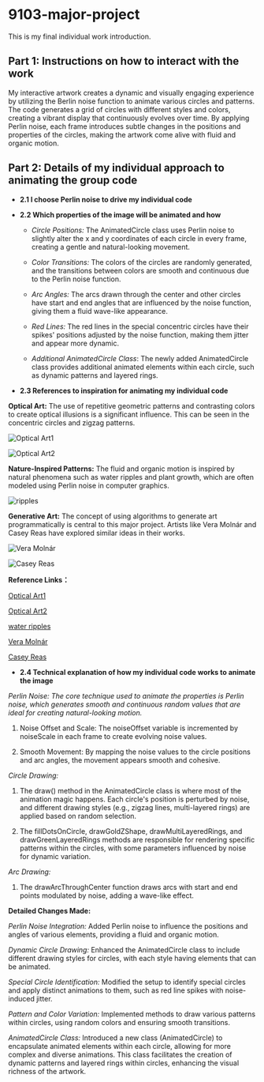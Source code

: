 # 9103-major-project

This is my final individual work introduction.

## Part 1: Instructions on how to interact with the work

My interactive artwork creates a dynamic and visually engaging experience by utilizing the Berlin noise function to animate various circles and patterns. The code generates a grid of circles with different styles and colors, creating a vibrant display that continuously evolves over time. By applying Perlin noise, each frame introduces subtle changes in the positions and properties of the circles, making the artwork come alive with fluid and organic motion.

## Part 2: Details of my individual approach to animating the group code

- **2.1 I choose Perlin noise to drive my individual code**

- **2.2 Which properties of the image will be animated and how**

  - *Circle Positions:* The AnimatedCircle class uses Perlin noise to slightly alter the x and y coordinates of each circle in every frame, creating a gentle and natural-looking movement.

  - *Color Transitions:* The colors of the circles are randomly generated, and the transitions between colors are smooth and continuous due to the Perlin noise function.

  - *Arc Angles:* The arcs drawn through the center and other circles have start and end angles that are influenced by the noise function, giving them a fluid wave-like appearance.

  - *Red Lines:* The red lines in the special concentric circles have their spikes' positions adjusted by the noise function, making them jitter and appear more dynamic.

  - *Additional AnimatedCircle Class*: The newly added AnimatedCircle class provides additional animated elements within each circle, such as dynamic patterns and layered rings.

- **2.3 References to inspiration for animating my individual code**

**Optical Art:** The use of repetitive geometric patterns and contrasting colors to create optical illusions is a significant influence. This can be seen in the concentric circles and zigzag patterns.

![Optical Art1](assets/OpArt1.png)

![Optical Art2](assets/OpArt2.png)

**Nature-Inspired Patterns:** The fluid and organic motion is inspired by natural phenomena such as water ripples and plant growth, which are often modeled using Perlin noise in computer graphics.

![ripples](assets/ripples.png)

**Generative Art:** The concept of using algorithms to generate art programmatically is central to this major project. Artists like Vera Molnár and Casey Reas have explored similar ideas in their works.

![Vera Molnár](assets/Artist1.png)

![Casey Reas](assets/Artist2.png)

**Reference Links：**

[Optical Art1](https://blog.displate.com/optical-illusion-art/)

[Optical Art2](https://www.dreamstime.com/stock-illustration-green-blue-abstract-circle-element-optical-art-style-concentric-circle-shapes-gradient-background-mandala-calming-image78370643)


[water ripples](https://www.scienceabc.com/eyeopeners/what-causes-ripples-in-water.html)

[Vera Molnár](https://www.researchgate.net/figure/Vera-Molnar-Hommage-a-Barbaud-Tribute-to-Barbaud-1974-Plotter-drawing-ink-on_fig1_338896073)


[Casey Reas](https://www.mutualart.com/Artist/Casey-Reas/9FE1DB446CCAE7EA)

- **2.4 Technical explanation of how my individual code works to animate the image**

*Perlin Noise: The core technique used to animate the properties is Perlin noise, which generates smooth and continuous random values that are ideal for creating natural-looking motion.*

1. Noise Offset and Scale: The noiseOffset variable is incremented by noiseScale in each frame to create evolving noise values.

2. Smooth Movement: By mapping the noise values to the circle positions and arc angles, the movement appears smooth and cohesive.

*Circle Drawing:*

1. The draw() method in the AnimatedCircle class is where most of the animation magic happens. Each circle's position is perturbed by noise, and different drawing styles (e.g., zigzag lines, multi-layered rings) are applied based on random selection.

2. The fillDotsOnCircle, drawGoldZShape, drawMultiLayeredRings, and drawGreenLayeredRings methods are responsible for rendering specific patterns within the circles, with some parameters influenced by noise for dynamic variation.

*Arc Drawing:*

1. The drawArcThroughCenter function draws arcs with start and end points modulated by noise, adding a wave-like effect.

**Detailed Changes Made:**

*Perlin Noise Integration:* Added Perlin noise to influence the positions and angles of various elements, providing a fluid and organic motion.

*Dynamic Circle Drawing:* Enhanced the AnimatedCircle class to include different drawing styles for circles, with each style having elements that can be animated.

*Special Circle Identification:* Modified the setup to identify special circles and apply distinct animations to them, such as red line spikes with noise-induced jitter.

*Pattern and Color Variation:* Implemented methods to draw various patterns within circles, using random colors and ensuring smooth transitions.

*AnimatedCircle Class:* Introduced a new class (AnimatedCircle) to encapsulate animated elements within each circle, allowing for more complex and diverse animations. This class facilitates the creation of dynamic patterns and layered rings within circles, enhancing the visual richness of the artwork.
